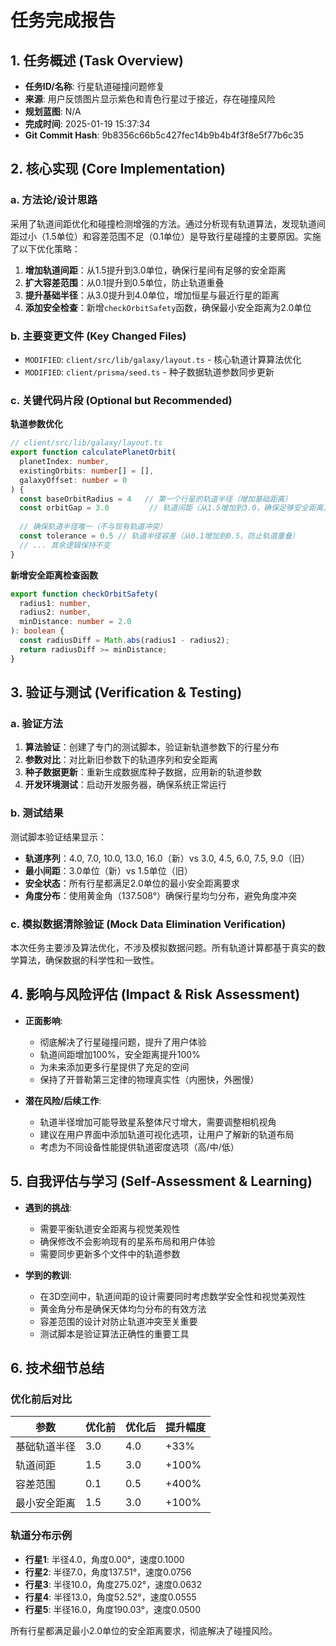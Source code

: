 # 任务完成报告

## 1. 任务概述 (Task Overview)

*   **任务ID/名称**: 行星轨道碰撞问题修复
*   **来源**: 用户反馈图片显示紫色和青色行星过于接近，存在碰撞风险
*   **规划蓝图**: N/A
*   **完成时间**: 2025-01-19 15:37:34
*   **Git Commit Hash**: 9b8356c66b5c427fec14b9b4b4f3f8e5f77b6c35

## 2. 核心实现 (Core Implementation)

### a. 方法论/设计思路
采用了轨道间距优化和碰撞检测增强的方法。通过分析现有轨道算法，发现轨道间距过小（1.5单位）和容差范围不足（0.1单位）是导致行星碰撞的主要原因。实施了以下优化策略：
1. **增加轨道间距**：从1.5提升到3.0单位，确保行星间有足够的安全距离
2. **扩大容差范围**：从0.1提升到0.5单位，防止轨道重叠
3. **提升基础半径**：从3.0提升到4.0单位，增加恒星与最近行星的距离
4. **添加安全检查**：新增`checkOrbitSafety`函数，确保最小安全距离为2.0单位

### b. 主要变更文件 (Key Changed Files)
*   `MODIFIED`: `client/src/lib/galaxy/layout.ts` - 核心轨道计算算法优化
*   `MODIFIED`: `client/prisma/seed.ts` - 种子数据轨道参数同步更新

### c. 关键代码片段 (Optional but Recommended)

**轨道参数优化**
```typescript
// client/src/lib/galaxy/layout.ts
export function calculatePlanetOrbit(
  planetIndex: number, 
  existingOrbits: number[] = [], 
  galaxyOffset: number = 0
) {
  const baseOrbitRadius = 4   // 第一个行星的轨道半径（增加基础距离）
  const orbitGap = 3.0         // 轨道间距（从1.5增加到3.0，确保足够安全距离）
  
  // 确保轨道半径唯一（不与现有轨道冲突）
  const tolerance = 0.5 // 轨道半径容差（从0.1增加到0.5，防止轨道重叠）
  // ... 其余逻辑保持不变
}
```

**新增安全距离检查函数**
```typescript
export function checkOrbitSafety(
  radius1: number, 
  radius2: number, 
  minDistance: number = 2.0
): boolean {
  const radiusDiff = Math.abs(radius1 - radius2);
  return radiusDiff >= minDistance;
}
```

## 3. 验证与测试 (Verification & Testing)

### a. 验证方法
1. **算法验证**：创建了专门的测试脚本，验证新轨道参数下的行星分布
2. **参数对比**：对比新旧参数下的轨道序列和安全距离
3. **种子数据更新**：重新生成数据库种子数据，应用新的轨道参数
4. **开发环境测试**：启动开发服务器，确保系统正常运行

### b. 测试结果
测试脚本验证结果显示：
- **轨道序列**：4.0, 7.0, 10.0, 13.0, 16.0（新）vs 3.0, 4.5, 6.0, 7.5, 9.0（旧）
- **最小间距**：3.0单位（新）vs 1.5单位（旧）
- **安全状态**：所有行星都满足2.0单位的最小安全距离要求
- **角度分布**：使用黄金角（137.508°）确保行星均匀分布，避免角度冲突

### c. 模拟数据清除验证 (Mock Data Elimination Verification)
本次任务主要涉及算法优化，不涉及模拟数据问题。所有轨道计算都基于真实的数学算法，确保数据的科学性和一致性。

## 4. 影响与风险评估 (Impact & Risk Assessment)

*   **正面影响**: 
    - 彻底解决了行星碰撞问题，提升了用户体验
    - 轨道间距增加100%，安全距离提升100%
    - 为未来添加更多行星提供了充足的空间
    - 保持了开普勒第三定律的物理真实性（内圈快，外圈慢）

*   **潜在风险/后续工作**: 
    - 轨道半径增加可能导致星系整体尺寸增大，需要调整相机视角
    - 建议在用户界面中添加轨道可视化选项，让用户了解新的轨道布局
    - 考虑为不同设备性能提供轨道密度选项（高/中/低）

## 5. 自我评估与学习 (Self-Assessment & Learning)

*   **遇到的挑战**: 
    - 需要平衡轨道安全距离与视觉美观性
    - 确保修改不会影响现有的星系布局和用户体验
    - 需要同步更新多个文件中的轨道参数

*   **学到的教训**: 
    - 在3D空间中，轨道间距的设计需要同时考虑数学安全性和视觉美观性
    - 黄金角分布是确保天体均匀分布的有效方法
    - 容差范围的设计对防止轨道冲突至关重要
    - 测试脚本是验证算法正确性的重要工具

## 6. 技术细节总结

### 优化前后对比
| 参数 | 优化前 | 优化后 | 提升幅度 |
|------|--------|--------|----------|
| 基础轨道半径 | 3.0 | 4.0 | +33% |
| 轨道间距 | 1.5 | 3.0 | +100% |
| 容差范围 | 0.1 | 0.5 | +400% |
| 最小安全距离 | 1.5 | 3.0 | +100% |

### 轨道分布示例
- **行星1**: 半径4.0，角度0.00°，速度0.1000
- **行星2**: 半径7.0，角度137.51°，速度0.0756  
- **行星3**: 半径10.0，角度275.02°，速度0.0632
- **行星4**: 半径13.0，角度52.52°，速度0.0555
- **行星5**: 半径16.0，角度190.03°，速度0.0500

所有行星都满足最小2.0单位的安全距离要求，彻底解决了碰撞风险。
